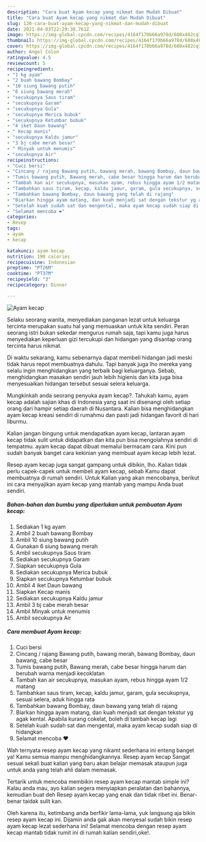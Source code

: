 ```yaml
---
description: "Cara buat Ayam kecap yang nikmat dan Mudah Dibuat"
title: "Cara buat Ayam kecap yang nikmat dan Mudah Dibuat"
slug: 120-cara-buat-ayam-kecap-yang-nikmat-dan-mudah-dibuat
date: 2021-04-03T22:29:30.761Z
image: https://img-global.cpcdn.com/recipes/4164f170b66a978d/680x482cq70/ayam-kecap-foto-resep-utama.jpg
thumbnail: https://img-global.cpcdn.com/recipes/4164f170b66a978d/680x482cq70/ayam-kecap-foto-resep-utama.jpg
cover: https://img-global.cpcdn.com/recipes/4164f170b66a978d/680x482cq70/ayam-kecap-foto-resep-utama.jpg
author: Angel Colon
ratingvalue: 4.5
reviewcount: 5
recipeingredient:
- "1 kg ayam"
- "2 buah bawang Bombay"
- "10 siung bawang putih"
- "6 siung bawang merah"
- "secukupnya Saus tiram"
- "secukupnya Garam"
- "secukupnya Gula"
- "secukupnya Merica bubuk"
- "secukupnya Ketumbar bubuk"
- "4 iket Daun bawang"
- " Kecap manis"
- "secukupnya Kaldu jamur"
- "3 bj cabe merah besar"
- " Minyak untuk menumis"
- "secukupnya Air"
recipeinstructions:
- "Cuci bersi"
- "Cincang / rajang Bawang putih, bawang merah, bawang Bombay, daun bawang, cabe besar"
- "Tumis bawang putih, Bawang merah, cabe besar hingga harum dan berubah warna menjadi kecoklatan"
- "Tambah kan air secukupnya, masukan ayam, rebus hingga ayam 1/2 matang"
- "Tambahkan saus tiram, kecap, kaldu jamur, garam, gula secukupnya, sesuai selera, aduk hingga rata"
- "Tambahkan bawang Bombay, daun bawang yang telah di rajang"
- "Biarkan hingga ayam matang, dan kuah menjadi sat dengan tekstur yg agak kental. Apabila kurang cokelat, boleh di tambah kecap lagi"
- "Setelah kuah sudah sat dan mengental, maka ayam kecap sudah siap di hidangkan"
- "Selamat mencoba ❤️"
categories:
- Resep
tags:
- ayam
- kecap

katakunci: ayam kecap 
nutrition: 190 calories
recipecuisine: Indonesian
preptime: "PT26M"
cooktime: "PT37M"
recipeyield: "3"
recipecategory: Dinner

---
```



![Ayam kecap](https://img-global.cpcdn.com/recipes/4164f170b66a978d/680x482cq70/ayam-kecap-foto-resep-utama.jpg)

Selaku seorang wanita, menyediakan panganan lezat untuk keluarga tercinta merupakan suatu hal yang memuaskan untuk kita sendiri. Peran seorang istri bukan sekedar mengurus rumah saja, tapi kamu juga harus menyediakan keperluan gizi tercukupi dan hidangan yang disantap orang tercinta harus nikmat.

Di waktu  sekarang, kamu sebenarnya dapat membeli hidangan jadi meski tidak harus repot membuatnya dahulu. Tapi banyak juga lho mereka yang selalu ingin menghidangkan yang terbaik bagi keluarganya. Sebab, menghidangkan masakan sendiri jauh lebih higienis dan kita juga bisa menyesuaikan hidangan tersebut sesuai selera keluarga. 



Mungkinkah anda seorang penyuka ayam kecap?. Tahukah kamu, ayam kecap adalah sajian khas di Indonesia yang saat ini disenangi oleh setiap orang dari hampir setiap daerah di Nusantara. Kalian bisa menghidangkan ayam kecap kreasi sendiri di rumahmu dan pasti jadi hidangan favorit di hari liburmu.

Kalian jangan bingung untuk mendapatkan ayam kecap, lantaran ayam kecap tidak sulit untuk didapatkan dan kita pun bisa mengolahnya sendiri di tempatmu. ayam kecap dapat dibuat memalui bermacam cara. Kini pun sudah banyak banget cara kekinian yang membuat ayam kecap lebih lezat.

Resep ayam kecap juga sangat gampang untuk dibikin, lho. Kalian tidak perlu capek-capek untuk membeli ayam kecap, sebab Kamu dapat membuatnya di rumah sendiri. Untuk Kalian yang akan mencobanya, berikut ini cara menyajikan ayam kecap yang mantab yang mampu Anda buat sendiri.

<!--inarticleads1-->

##### Bahan-bahan dan bumbu yang diperlukan untuk pembuatan Ayam kecap:

1. Sediakan 1 kg ayam
1. Ambil 2 buah bawang Bombay
1. Ambil 10 siung bawang putih
1. Gunakan 6 siung bawang merah
1. Ambil secukupnya Saus tiram
1. Sediakan secukupnya Garam
1. Siapkan secukupnya Gula
1. Sediakan secukupnya Merica bubuk
1. Siapkan secukupnya Ketumbar bubuk
1. Ambil 4 iket Daun bawang
1. Siapkan  Kecap manis
1. Sediakan secukupnya Kaldu jamur
1. Ambil 3 bj cabe merah besar
1. Ambil  Minyak untuk menumis
1. Ambil secukupnya Air




<!--inarticleads2-->

##### Cara membuat Ayam kecap:

1. Cuci bersi
1. Cincang / rajang Bawang putih, bawang merah, bawang Bombay, daun bawang, cabe besar
1. Tumis bawang putih, Bawang merah, cabe besar hingga harum dan berubah warna menjadi kecoklatan
1. Tambah kan air secukupnya, masukan ayam, rebus hingga ayam 1/2 matang
1. Tambahkan saus tiram, kecap, kaldu jamur, garam, gula secukupnya, sesuai selera, aduk hingga rata
1. Tambahkan bawang Bombay, daun bawang yang telah di rajang
1. Biarkan hingga ayam matang, dan kuah menjadi sat dengan tekstur yg agak kental. Apabila kurang cokelat, boleh di tambah kecap lagi
1. Setelah kuah sudah sat dan mengental, maka ayam kecap sudah siap di hidangkan
1. Selamat mencoba ❤️




Wah ternyata resep ayam kecap yang nikamt sederhana ini enteng banget ya! Kamu semua mampu menghidangkannya. Resep ayam kecap Sangat sesuai sekali buat kalian yang baru akan belajar memasak ataupun juga untuk anda yang telah ahli dalam memasak.

Tertarik untuk mencoba membikin resep ayam kecap mantab simple ini? Kalau anda mau, ayo kalian segera menyiapkan peralatan dan bahannya, kemudian buat deh Resep ayam kecap yang enak dan tidak ribet ini. Benar-benar taidak sulit kan. 

Oleh karena itu, ketimbang anda berfikir lama-lama, yuk langsung aja bikin resep ayam kecap ini. Dijamin anda gak akan menyesal sudah bikin resep ayam kecap lezat sederhana ini! Selamat mencoba dengan resep ayam kecap mantab tidak rumit ini di rumah kalian sendiri,oke!.


